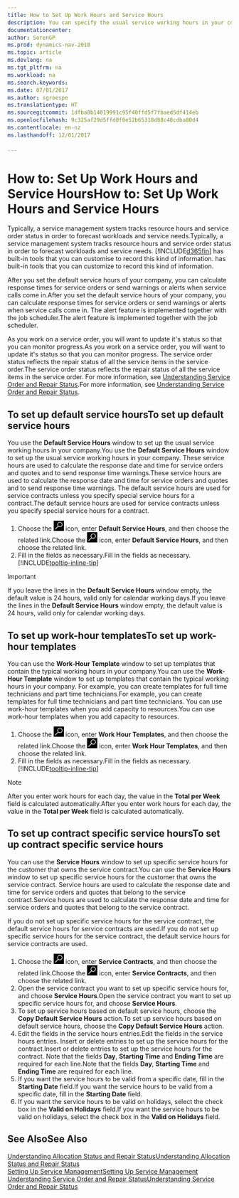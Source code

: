 ```yaml
---
title: How to Set Up Work Hours and Service Hours
description: You can specify the usual service working hours in your company. These service hours are used to calculate the response date and time for service orders and quotes, and to send response time warnings.
documentationcenter: 
author: SorenGP
ms.prod: dynamics-nav-2018
ms.topic: article
ms.devlang: na
ms.tgt_pltfrm: na
ms.workload: na
ms.search.keywords: 
ms.date: 07/01/2017
ms.author: sgroespe
ms.translationtype: HT
ms.sourcegitcommit: 1dfba8b14019991c95f40ffd5f7fbaed5df414eb
ms.openlocfilehash: 9c325af29d5ffd0f0e52b65318d88c48cdba80d4
ms.contentlocale: en-nz
ms.lasthandoff: 12/01/2017

---
```

# <a name="how-to-set-up-work-hours-and-service-hours"></a><span data-ttu-id="a0212-104">How to: Set Up Work Hours and Service Hours</span><span class="sxs-lookup"><span data-stu-id="a0212-104">How to: Set Up Work Hours and Service Hours</span></span>
<span data-ttu-id="a0212-105">Typically, a service management system tracks resource hours and service order status in order to forecast workloads and service needs.</span><span class="sxs-lookup"><span data-stu-id="a0212-105">Typically, a service management system tracks resource hours and service order status in order to forecast workloads and service needs.</span></span> [!INCLUDE[d365fin](includes/d365fin_md.md)]<span data-ttu-id="a0212-106"> has built-in tools that you can customise to record this kind of information.</span><span class="sxs-lookup"><span data-stu-id="a0212-106"> has built-in tools that you can customize to record this kind of information.</span></span>  
  
<span data-ttu-id="a0212-107">After you set the default service hours of your company, you can calculate response times for service orders or send warnings or alerts when service calls come in.</span><span class="sxs-lookup"><span data-stu-id="a0212-107">After you set the default service hours of your company, you can calculate response times for service orders or send warnings or alerts when service calls come in.</span></span> <span data-ttu-id="a0212-108">The alert feature is implemented together with the job scheduler.</span><span class="sxs-lookup"><span data-stu-id="a0212-108">The alert feature is implemented together with the job scheduler.</span></span>   
  
<span data-ttu-id="a0212-109">As you work on a service order, you will want to update it's status so that you can monitor progress.</span><span class="sxs-lookup"><span data-stu-id="a0212-109">As you work on a service order, you will want to update it's status so that you can monitor progress.</span></span> <span data-ttu-id="a0212-110">The service order status reflects the repair status of all the service items in the service order.</span><span class="sxs-lookup"><span data-stu-id="a0212-110">The service order status reflects the repair status of all the service items in the service order.</span></span> <span data-ttu-id="a0212-111">For more information, see [Understanding Service Order and Repair Status](service-order-repair-status.md).</span><span class="sxs-lookup"><span data-stu-id="a0212-111">For more information, see [Understanding Service Order and Repair Status](service-order-repair-status.md).</span></span> 

## <a name="to-set-up-default-service-hours"></a><span data-ttu-id="a0212-112">To set up default service hours</span><span class="sxs-lookup"><span data-stu-id="a0212-112">To set up default service hours</span></span>  
<span data-ttu-id="a0212-113">You use the **Default Service Hours** window to set up the usual service working hours in your company.</span><span class="sxs-lookup"><span data-stu-id="a0212-113">You use the **Default Service Hours** window to set up the usual service working hours in your company.</span></span> <span data-ttu-id="a0212-114">These service hours are used to calculate the response date and time for service orders and quotes and to send response time warnings.</span><span class="sxs-lookup"><span data-stu-id="a0212-114">These service hours are used to calculate the response date and time for service orders and quotes and to send response time warnings.</span></span> <span data-ttu-id="a0212-115">The default service hours are used for service contracts unless you specify special service hours for a contract.</span><span class="sxs-lookup"><span data-stu-id="a0212-115">The default service hours are used for service contracts unless you specify special service hours for a contract.</span></span>  
  
1. <span data-ttu-id="a0212-116">Choose the ![Search for Page or Report](media/ui-search/search_small.png "Search for Page or Report icon") icon, enter **Default Service Hours**, and then choose the related link.</span><span class="sxs-lookup"><span data-stu-id="a0212-116">Choose the ![Search for Page or Report](media/ui-search/search_small.png "Search for Page or Report icon") icon, enter **Default Service Hours**, and then choose the related link.</span></span>  
2. <span data-ttu-id="a0212-117">Fill in the fields as necessary.</span><span class="sxs-lookup"><span data-stu-id="a0212-117">Fill in the fields as necessary.</span></span> [!INCLUDE[tooltip-inline-tip](includes/tooltip-inline-tip_md.md)]  
  
> [!IMPORTANT]  
>  <span data-ttu-id="a0212-118">If you leave the lines in the **Default Service Hours** window empty, the default value is 24 hours, valid only for calendar working days.</span><span class="sxs-lookup"><span data-stu-id="a0212-118">If you leave the lines in the **Default Service Hours** window empty, the default value is 24 hours, valid only for calendar working days.</span></span>  
  
## <a name="to-set-up-work-hour-templates"></a><span data-ttu-id="a0212-119">To set up work-hour templates</span><span class="sxs-lookup"><span data-stu-id="a0212-119">To set up work-hour templates</span></span>
<span data-ttu-id="a0212-120">You can use the **Work-Hour Template** window to set up templates that contain the typical working hours in your company.</span><span class="sxs-lookup"><span data-stu-id="a0212-120">You can use the **Work-Hour Template** window to set up templates that contain the typical working hours in your company.</span></span> <span data-ttu-id="a0212-121">For example, you can create templates for full time technicians and part time technicians.</span><span class="sxs-lookup"><span data-stu-id="a0212-121">For example, you can create templates for full time technicians and part time technicians.</span></span> <span data-ttu-id="a0212-122">You can use work-hour templates when you add capacity to resources.</span><span class="sxs-lookup"><span data-stu-id="a0212-122">You can use work-hour templates when you add capacity to resources.</span></span>  
  
1. <span data-ttu-id="a0212-123">Choose the ![Search for Page or Report](media/ui-search/search_small.png "Search for Page or Report icon") icon, enter **Work Hour Templates**, and then choose the related link.</span><span class="sxs-lookup"><span data-stu-id="a0212-123">Choose the ![Search for Page or Report](media/ui-search/search_small.png "Search for Page or Report icon") icon, enter **Work Hour Templates**, and then choose the related link.</span></span>  
2. <span data-ttu-id="a0212-124">Fill in the fields as necessary.</span><span class="sxs-lookup"><span data-stu-id="a0212-124">Fill in the fields as necessary.</span></span> [!INCLUDE[tooltip-inline-tip](includes/tooltip-inline-tip_md.md)]  
  
> [!Note]
> <span data-ttu-id="a0212-125">After you enter work hours for each day, the value in the **Total per Week** field is calculated automatically.</span><span class="sxs-lookup"><span data-stu-id="a0212-125">After you enter work hours for each day, the value in the **Total per Week** field is calculated automatically.</span></span>  

## <a name="to-set-up-contract-specific-service-hours"></a><span data-ttu-id="a0212-126">To set up contract specific service hours</span><span class="sxs-lookup"><span data-stu-id="a0212-126">To set up contract specific service hours</span></span>  
<span data-ttu-id="a0212-127">You can use the **Service Hours** window to set up specific service hours for the customer that owns the service contract.</span><span class="sxs-lookup"><span data-stu-id="a0212-127">You can use the **Service Hours** window to set up specific service hours for the customer that owns the service contract.</span></span> <span data-ttu-id="a0212-128">Service hours are used to calculate the response date and time for service orders and quotes that belong to the service contract.</span><span class="sxs-lookup"><span data-stu-id="a0212-128">Service hours are used to calculate the response date and time for service orders and quotes that belong to the service contract.</span></span>  
  
<span data-ttu-id="a0212-129">If you do not set up specific service hours for the service contract, the default service hours for service contracts are used.</span><span class="sxs-lookup"><span data-stu-id="a0212-129">If you do not set up specific service hours for the service contract, the default service hours for service contracts are used.</span></span>  
  
1. <span data-ttu-id="a0212-130">Choose the ![Search for Page or Report](media/ui-search/search_small.png "Search for Page or Report icon") icon, enter **Service Contracts**, and then choose the related link.</span><span class="sxs-lookup"><span data-stu-id="a0212-130">Choose the ![Search for Page or Report](media/ui-search/search_small.png "Search for Page or Report icon") icon, enter **Service Contracts**, and then choose the related link.</span></span>  
2. <span data-ttu-id="a0212-131">Open the service contract you want to set up specific service hours for, and choose **Service Hours**.</span><span class="sxs-lookup"><span data-stu-id="a0212-131">Open the service contract you want to set up specific service hours for, and choose **Service Hours**.</span></span>  
4. <span data-ttu-id="a0212-132">To set up service hours based on default service hours, choose the **Copy Default Service Hours** action.</span><span class="sxs-lookup"><span data-stu-id="a0212-132">To set up service hours based on default service hours, choose the **Copy Default Service Hours** action.</span></span>  
5. <span data-ttu-id="a0212-133">Edit the fields in the service hours entries.</span><span class="sxs-lookup"><span data-stu-id="a0212-133">Edit the fields in the service hours entries.</span></span> <span data-ttu-id="a0212-134">Insert or delete entries to set up the service hours for the contract.</span><span class="sxs-lookup"><span data-stu-id="a0212-134">Insert or delete entries to set up the service hours for the contract.</span></span> <span data-ttu-id="a0212-135">Note that the fields **Day**, **Starting Time** and **Ending Time** are required for each line.</span><span class="sxs-lookup"><span data-stu-id="a0212-135">Note that the fields **Day**, **Starting Time** and **Ending Time** are required for each line.</span></span>  
6. <span data-ttu-id="a0212-136">If you want the service hours to be valid from a specific date, fill in the **Starting Date** field.</span><span class="sxs-lookup"><span data-stu-id="a0212-136">If you want the service hours to be valid from a specific date, fill in the **Starting Date** field.</span></span>  
7. <span data-ttu-id="a0212-137">If you want the service hours to be valid on holidays, select the check box in the **Valid on Holidays** field.</span><span class="sxs-lookup"><span data-stu-id="a0212-137">If you want the service hours to be valid on holidays, select the check box in the **Valid on Holidays** field.</span></span>  

## <a name="see-also"></a><span data-ttu-id="a0212-138">See Also</span><span class="sxs-lookup"><span data-stu-id="a0212-138">See Also</span></span>  
[<span data-ttu-id="a0212-139">Understanding Allocation Status and Repair Status</span><span class="sxs-lookup"><span data-stu-id="a0212-139">Understanding Allocation Status and Repair Status</span></span>](service-allocation-status-and-repair-status.md)  
[<span data-ttu-id="a0212-140">Setting Up Service Management</span><span class="sxs-lookup"><span data-stu-id="a0212-140">Setting Up Service Management</span></span>](service-setup-service.md)  
[<span data-ttu-id="a0212-141">Understanding Service Order and Repair Status</span><span class="sxs-lookup"><span data-stu-id="a0212-141">Understanding Service Order and Repair Status</span></span>](service-order-repair-status.md)  

